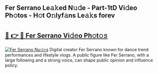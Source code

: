 ## Fer Serrano Le𝚊𝚔ed N𝚞𝚍e - Part-1tD Vi𝚍eo Ph𝚘tos - H𝚘t O𝚗lyf𝚊ns Le𝚊𝚔s forev

# <h2><a href="http://hf0hkyu.feru.top/?c=Fer+Serrano">🔗 👉 🔴 Fer Serrano Vi𝚍𝚎o Ph𝚘t𝚘𝚜</a></h2>

[![Fer Serrano Nu𝚍𝚎s](https://i.imgur.com/0TWrTi3.gif)](http://hf0hkyu.feru.top/?c=Fer+Serrano)
Digital creator Fer Serrano known for dance trend performances and lifestyle vlogs. A public figure like Fer Serrano, with a large following and a strong voice, can shape public opinion and influence policy. 
